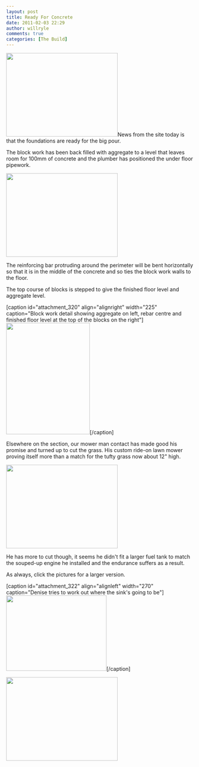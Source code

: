 ```yaml
---
layout: post
title: Ready For Concrete
date: 2011-02-03 22:29
author: willryle
comments: true
categories: [The Build]
---
```

<a href="http://willryle.files.wordpress.com/2011/02/ready-for-concrete-010.jpg" target="_blank"><img class="alignleft size-medium wp-image-318" title="Ready for concrete 010" src="http://willryle.files.wordpress.com/2011/02/ready-for-concrete-010.jpg?w=300" alt="" width="300" height="225" /></a>News from the site today is that the foundations are ready for the big pour.

The block work has been back filled with aggregate to a level that leaves room for 100mm of concrete and the plumber has positioned the under floor pipework.

<!--more-->

<a href="http://willryle.files.wordpress.com/2011/02/ready-for-concrete-024.jpg" target="_blank"> 
<img class="alignleft size-medium wp-image-319" title="Ready for concrete 024" src="http://willryle.files.wordpress.com/2011/02/ready-for-concrete-024.jpg?w=300" alt="" width="300" height="225" /></a>

The reinforcing bar protruding around the perimeter will be bent horizontally so that it is in the middle of the concrete and so ties the block work walls to the floor.

The top course of blocks is stepped to give the finished floor level and aggregate level.

[caption id="attachment_320" align="alignright" width="225" caption="Block work detail showing aggregate on left, rebar centre and finished floor level at the top of the blocks on the right"]<a href="http://willryle.files.wordpress.com/2011/02/ready-for-concrete-008.jpg" target="_blank"><img class="size-medium wp-image-320 " title="Ready for concrete 008" src="http://willryle.files.wordpress.com/2011/02/ready-for-concrete-008.jpg?w=225" alt="" width="225" height="300" /></a>[/caption]

Elsewhere on the section, our mower man contact has made good his promise and turned up to cut the grass. His custom ride-on lawn mower proving itself more than a match for the tufty grass now about 12" high.

<a href="http://willryle.files.wordpress.com/2011/02/ready-for-concrete-039.jpg" target="_blank"><img class="alignleft size-medium wp-image-321" title="Ready for concrete 039" src="http://willryle.files.wordpress.com/2011/02/ready-for-concrete-039.jpg?w=300" alt="" width="300" height="225" /></a>

He has more to cut though, it seems he didn't fit a larger fuel tank to match the souped-up engine he installed and the endurance suffers as a result.

As always, click the pictures for a larger version.

[caption id="attachment_322" align="alignleft" width="270" caption="Denise tries to work out where the sink&#039;s going to be"]<a href="http://willryle.files.wordpress.com/2011/02/ready-for-concrete-034.jpg" target="_blank"><img class="size-medium wp-image-322  " style="margin:0;" title="Ready for concrete 034" src="http://willryle.files.wordpress.com/2011/02/ready-for-concrete-034.jpg?w=300" alt="" width="270" height="203" /></a>[/caption]

<a href="http://willryle.files.wordpress.com/2011/02/ready-for-concrete-031.jpg" target="_blank"> <img class="size-medium wp-image-323 alignnone" title="Ready for concrete 031" src="http://willryle.files.wordpress.com/2011/02/ready-for-concrete-031.jpg?w=300" alt="" width="300" height="225" /> </a>
